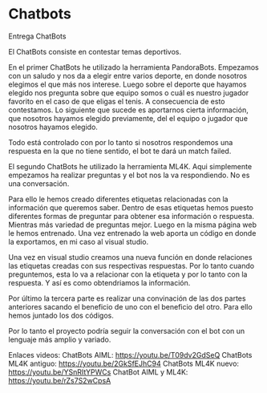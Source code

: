 # Chatbots
Entrega ChatBots

El ChatBots consiste en contestar temas deportivos.

En el primer ChatBots he utilizado la herramienta PandoraBots.
Empezamos con un saludo y nos da a elegir entre varios deporte, en donde nosotros elegimos el que más nos interese. Luego sobre el deporte
que hayamos elegido nos pregunta sobre que equipo somos o cuál es nuestro jugador favorito en el caso de que eligas el tenis. A consecuencia de esto contestamos.
Lo siguiente que sucede es aportarnos cierta información, que nosotros hayamos elegido previamente, del el equipo o jugador que nosotros
hayamos elegido.

Todo está controlado con <that> por lo tanto si nosotros respondemos una respuesta en la que no tiene sentido, el bot te dará un match failed.


El segundo ChatBots he utilizado la herramienta ML4K.
Aqui simplemente empezamos ha realizar preguntas y el bot nos la va respondiendo. No es una conversación.

Para ello le hemos creado diferentes etiquetas relacionadas con la información que queremos saber. Dentro de esas etiquetas hemos puesto
diferentes formas de preguntar para obtener esa información o respuesta. Mientras más variedad de preguntas mejor. Luego en la misma página
web le hemos entrenado. Una vez entrenado la web aporta un código en donde la exportamos, en mi caso al visual studio.

Una vez en visual studio creamos una nueva función en donde relaciones las etiquetas creadas con sus respectivas respuestas.
Por lo tanto cuando preguntemos, esta lo va a relacionar con la etiqueta y por lo tanto con la respuesta. Y así es como obtendriamos la
información.
  
Por último la tercera parte es realizar una convinación de las dos partes anteriores sacando el beneficio de uno con el beneficio del
otro. Para ello hemos juntado los dos códigos.

Por lo tanto el proyecto podría seguir la conversación con el bot con un lenguaje más amplio y variado.
  
Enlaces videos:
  ChatBots AIML: https://youtu.be/T09dv2GdSeQ
  ChatBots ML4K antiguo: https://youtu.be/2GkSfEJhC94
  ChatBots ML4K nuevo: https://youtu.be/YSnRItYPWCs
  ChatBot AIML y ML4K: https://youtu.be/rZs7S2wCpsA

